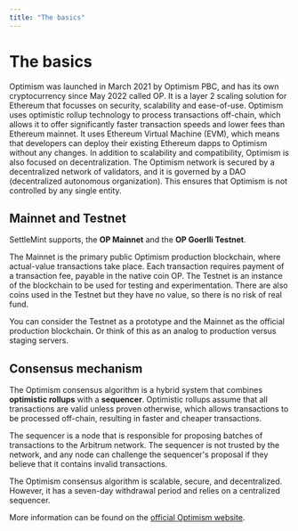 ```yaml
---
title: "The basics"
---
```


# The basics

Optimism was launched in March 2021 by Optimism PBC, and has its own cryptocurrency since May 2022 called OP. It is a layer 2 scaling solution for Ethereum that focusses on security, scalability and ease-of-use. Optimism uses optimistic rollup technology to process transactions off-chain, which allows it to offer significantly faster transaction speeds and lower fees than Ethereum mainnet. It uses Ethereum Virtual Machine (EVM), which means that developers can deploy their existing Ethereum dapps to Optimism without any changes. In addition to scalability and compatibility, Optimism is also focused on decentralization. The Optimism network is secured by a decentralized network of validators, and it is governed by a DAO (decentralized autonomous organization). This ensures that Optimism is not controlled by any single entity.

## Mainnet and Testnet

SettleMint supports, the **OP Mainnet** and the **OP Goerlli Testnet**.

The Mainnet is the primary public Optimism production blockchain, where actual-value transactions take place. Each transaction requires payment of a transaction fee, payable in the native coin OP. The Testnet is an instance of the blockchain to be used for testing and experimentation. There are also coins used in the Testnet but they have no value, so there is no risk of real fund.

You can consider the Testnet as a prototype and the Mainnet as the official production blockchain. Or think of this as an analog to production versus staging servers.

## Consensus mechanism

The Optimism consensus algorithm is a hybrid system that combines **optimistic rollups** with a **sequencer**. Optimistic rollups assume that all transactions are valid unless proven otherwise, which allows transactions to be processed off-chain, resulting in faster and cheaper transactions.

The sequencer is a node that is responsible for proposing batches of transactions to the Arbitrum network. The sequencer is not trusted by the network, and any node can challenge the sequencer's proposal if they believe that it contains invalid transactions.

The Optimism consensus algorithm is scalable, secure, and decentralized. However, it has a seven-day withdrawal period and relies on a centralized sequencer.

More information can be found on the [official Optimism website](https://community.optimism.io/docs/developers/).

